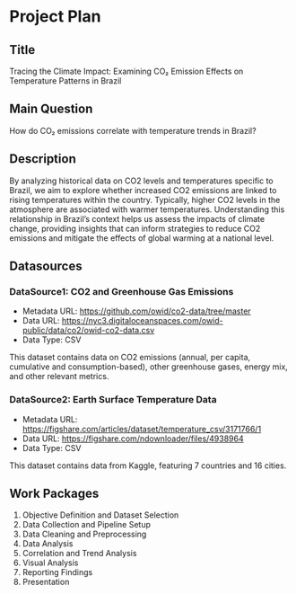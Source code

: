 # Project Plan

## Title
Tracing the Climate Impact: Examining CO₂ Emission Effects on Temperature Patterns in Brazil

## Main Question

How do CO₂ emissions correlate with temperature trends in Brazil?

## Description

By analyzing historical data on CO2 levels and temperatures specific to Brazil, we aim to explore whether increased CO2 emissions are linked to rising temperatures within the country. Typically, higher CO2 levels in the atmosphere are associated with warmer temperatures. Understanding this relationship in Brazil’s context helps us assess the impacts of climate change, providing insights that can inform strategies to reduce CO2 emissions and mitigate the effects of global warming at a national level.

## Datasources


### DataSource1: CO2 and Greenhouse Gas Emissions
* Metadata URL: https://github.com/owid/co2-data/tree/master
* Data URL: https://nyc3.digitaloceanspaces.com/owid-public/data/co2/owid-co2-data.csv
* Data Type: CSV

This dataset contains data on CO2 emissions (annual, per capita, cumulative and consumption-based), other greenhouse gases, energy mix, and other relevant metrics.

### DataSource2: Earth Surface Temperature Data
* Metadata URL: https://figshare.com/articles/dataset/temperature_csv/3171766/1
* Data URL: https://figshare.com/ndownloader/files/4938964
* Data Type: CSV

This dataset contains data from Kaggle, featuring 7 countries and 16 cities.

## Work Packages

<!-- List of work packages ordered sequentially, each pointing to an issue with more details. -->

1. Objective Definition and Dataset Selection
2. Data Collection and Pipeline Setup
3. Data Cleaning and Preprocessing
4. Data Analysis
5. Correlation and Trend Analysis
6. Visual Analysis
7. Reporting Findings
8. Presentation
